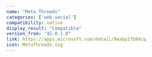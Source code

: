 ```yaml
---
name: "Meta Threads"
categories: ['web-social']
compatibility: native
display_result: "Compatible"
version_from: "42.0.1.0"
link: https://apps.microsoft.com/detail/9mxbp1fb84cq
icon: MetaThreads.svg
---
```


